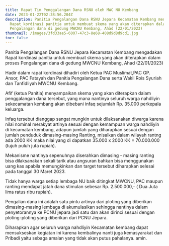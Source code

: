 ```yaml
---
title: Rapat Tim Penggalangan Dana RSNU oleh MWC NU Kembang
date: 2023-01-22T02:38:56.204Z
description: P﻿anitia Pengalangan Dana RSNU Jepara Kecamatan Kembang mengadakan
  Rapat kordinasi panitia untuk membuat skema yang akan diterapkan dalam proses
  Pengalangan dana di gedung MWCNU Kembang, Ahad (22/01/2023)
thumbnail: /images/3fd33ae5-6007-47c3-8e68-408d9d8d9cd1.jpg
toc: false
---
```

P﻿anitia Pengalangan Dana RSNU Jepara Kecamatan Kembang mengadakan Rapat kordinasi panitia untuk membuat skema yang akan diterapkan dalam proses Pengalangan dana di gedung MWCNU Kembang, Ahad (22/01/2023)

H﻿adir dalam rapat kordinasi dihadiri oleh Ketua PAC Muslimat,PAC GP. Ansor, PAC Fatayah dan Panitia Pengalangan Dana serta Wakil Rois Syuriah dan Tanfidliyah MWCNU Kembang.

A﻿fif (ketua Panitia) menyampaikan skema yang akan diterapkan dalam penggalangan dana tersebut, yang mana nantinya seluruh warga nahdliyin sekecamatan kembang akan dibebani infaq sejumlah Rp. 35.000 perkepala keluarga.

I﻿nfaq tersebut dianggap sangat mungkin untuk dilaksanakan diwarga karena nilai nominal merakyat artinya sesuai dengan kemampuan warga nahdliyin di kecamatan kembang, adapun jumlah yang diharapkan sesuai dengan jumlah penduduk dimasing-masing Ranting, misalkan dalam wilayah rantng ada 2000 KK maka nilai yang di dapatkan 35.000 x 2000 KK = 70.000.000 (tujuh puluh juta rupiah).

M﻿ekanisme nantinya sepenuhnya diserahkan dimasing - masing ranting bisa dilaksanakan sekali tarik atau angsuran bahkan bisa menggunakan uang kas apabila memungkinkan dan target tersebut diharapkan selesai pada tanggal 30 Maret 2023.

T﻿idak hanya warga setiap lembaga NU baik ditingkat MWCNU, PAC maupun ranting mendapat jatah dana stimulan sebesar Rp. 2.500.000,- ( Dua Juta lima ratus ribu rupiah).

P﻿engalian dana ini adalah satu pintu artinya dari ploting yang diberikan dimasing-masing lembaga di akumulasikan sehingga nantinya dalam penyetorannya ke PCNU jepara jadi satu dan akan dirinci sesuai dengan ploting-ploting yang diberikan dari PCNU Jepara.

D﻿iharapkan agar seluruh warga nahdliyin Kecamatan kembang dapat mensukseskan kegiatan ini karena kembalinya nanti juga kemasyarakat dan Pribadi yaitu sebaga amalan yang tidak akan putus pahalanya. amin.